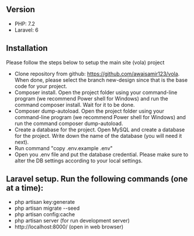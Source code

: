 ## Version
- PHP: 7.2
- Laravel: 6
## Installation
Please follow the steps below to setup the main site (vola) project
- Clone repository from github: https://github.com/awaisamir123/vola. When done, please select the branch new-design since that is the base code for your project.
- Composer install. Open the project folder using your command-line program (we recommend Power shell for Windows) and run the command composer install. Wait for it to be done.
- Composer dump-autoload. Open the project folder using your command-line program (we recommend Power shell for Windows) and run the command composer dump-autoload.
- Create a database for the project. Open MySQL and create a database for the project. Write down the name of the database (you will need it next).
- Run command "copy .env.example .env"
- Open you .env file and put the database credential. Please make sure to alter the DB settings according to your local settings.
## Laravel setup. Run the following commands (one at a time):
- php artisan key:generate
- php artisan migrate --seed
- php artisan config:cache
- php artisan server (for run development server)
- http://localhost:8000/ (open in web browser)
